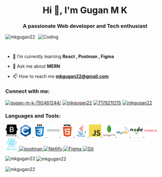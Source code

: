 
<h1 align="center">Hi 👋, I'm Gugan M K</h1>
<h3 align="center">A passionate Web  developer and Tech  enthusiast </h3>
<img align="right" alt="Coding" width="400" src="https://i.pinimg.com/originals/81/17/8b/81178b47a8598f0c81c4799f2cdd4057.gif">
<p align="left"> <img src="https://komarev.com/ghpvc/?username=mkgugan22&label=Profile%20views&color=0e75b6&style=flat" alt="mkgugan22" /> </p>

<p align="left"> <a href="https://twitter.com/" target="blank"><img src="https://img.shields.io/twitter/follow/?logo=twitter&style=for-the-badge" alt="" /></a> </p>

- 🌱 I’m currently learning **React , Postman , Figma**

- 💬 Ask me about **MERN**

- 📫 How to reach me **mkgugan22@gmail.com**

<h3 align="left">Connect with me:</h3>
<p align="left">
<a href="https://linkedin.com/in/gugan-m-k-792461244/" target="blank"><img align="center" src="https://raw.githubusercontent.com/rahuldkjain/github-profile-readme-generator/master/src/images/icons/Social/linked-in-alt.svg" alt="gugan-m-k-792461244/" height="30" width="40" /></a>
<a href="https://www.codechef.com/users/mkgugan22" target="blank"><img align="center" src="https://cdn.jsdelivr.net/npm/simple-icons@3.1.0/icons/codechef.svg" alt="mkgugan22" height="30" width="40" /></a>
<a href="https://www.hackerrank.com/717821f215" target="blank"><img align="center" src="https://raw.githubusercontent.com/rahuldkjain/github-profile-readme-generator/master/src/images/icons/Social/hackerrank.svg" alt="717821f215" height="30" width="40" /></a>
<a href="https://www.leetcode.com/mkgugan22" target="blank"><img align="center" src="https://raw.githubusercontent.com/rahuldkjain/github-profile-readme-generator/master/src/images/icons/Social/leet-code.svg" alt="mkgugan22" height="30" width="40" /></a>
</p>

<h3 align="left">Languages and Tools:</h3>
<p align="left"> <a href="https://getbootstrap.com" target="_blank" rel="noreferrer"> <img src="https://raw.githubusercontent.com/devicons/devicon/master/icons/bootstrap/bootstrap-plain-wordmark.svg" alt="bootstrap" width="40" height="40"/> </a> <a href="https://www.cprogramming.com/" target="_blank" rel="noreferrer"> <img src="https://raw.githubusercontent.com/devicons/devicon/master/icons/c/c-original.svg" alt="c" width="40" height="40"/> </a> <a href="https://www.w3schools.com/css/" target="_blank" rel="noreferrer"> <img src="https://raw.githubusercontent.com/devicons/devicon/master/icons/css3/css3-original-wordmark.svg" alt="css3" width="40" height="40"/> </a> <a href="https://expressjs.com" target="_blank" rel="noreferrer"> <img src="https://raw.githubusercontent.com/devicons/devicon/master/icons/express/express-original-wordmark.svg" alt="express" width="40" height="40"/> </a> <a href="https://www.w3.org/html/" target="_blank" rel="noreferrer"> <img src="https://raw.githubusercontent.com/devicons/devicon/master/icons/html5/html5-original-wordmark.svg" alt="html5" width="40" height="40"/> </a> <a href="https://www.java.com" target="_blank" rel="noreferrer"> <img src="https://raw.githubusercontent.com/devicons/devicon/master/icons/java/java-original.svg" alt="java" width="40" height="40"/> </a> <a href="https://developer.mozilla.org/en-US/docs/Web/JavaScript" target="_blank" rel="noreferrer"> <img src="https://raw.githubusercontent.com/devicons/devicon/master/icons/javascript/javascript-original.svg" alt="javascript" width="40" height="40"/> </a> <a href="https://www.mongodb.com/" target="_blank" rel="noreferrer"> <img src="https://raw.githubusercontent.com/devicons/devicon/master/icons/mongodb/mongodb-original-wordmark.svg" alt="mongodb" width="40" height="40"/> </a> <a href="https://www.mysql.com/" target="_blank" rel="noreferrer"> <img src="https://raw.githubusercontent.com/devicons/devicon/master/icons/mysql/mysql-original-wordmark.svg" alt="mysql" width="40" height="40"/> </a> <a href="https://nodejs.org" target="_blank" rel="noreferrer"> <img src="https://raw.githubusercontent.com/devicons/devicon/master/icons/nodejs/nodejs-original-wordmark.svg" alt="nodejs" width="40" height="40"/> </a> <a href="https://www.oracle.com/" target="_blank" rel="noreferrer"> <img src="https://raw.githubusercontent.com/devicons/devicon/master/icons/oracle/oracle-original.svg" alt="oracle" width="40" height="40"/> </a> <a href="https://reactjs.org/" target="_blank" rel="noreferrer"> <img src="https://raw.githubusercontent.com/devicons/devicon/master/icons/react/react-original-wordmark.svg" alt="react" width="40" height="40"/> </a>  <a href="https://postman.com" target="_blank" rel="noreferrer"> <img src="https://www.vectorlogo.zone/logos/getpostman/getpostman-icon.svg" alt="postman" width="40" height="40"/> </a> 
   <a href="https://www.netlify.com/" target="_blank" rel="noreferrer"> <img src="https://cdn4.iconfinder.com/data/icons/logos-brands-5/24/netlify-512.png" alt="Netlify" width="40" height="40"/> </a> 

   <a href="https://www.figma.com/@guganmk" target="_blank" rel="noreferrer">
    <img src="https://e7.pngegg.com/pngimages/431/965/png-clipart-figma-designer-computer-icons-material-design-design-rectangle-poster-thumbnail.png" alt="Figma" width="40" height="40"/>
</a>

  <a href="https://git-scm.com/" target="_blank" rel="noreferrer">
  <img src="https://git-scm.com/images/logos/logomark-orange@2x.png" alt="Git" width="40" height="40"/>
</a> </p>

<p><img align="left" src="https://github-readme-stats.vercel.app/api/top-langs?username=mkgugan22&show_icons=true&locale=en&layout=compact" alt="mkgugan22" /></p>

<p>&nbsp;<img align="center" src="https://github-readme-stats.vercel.app/api?username=mkgugan22&show_icons=true&locale=en" alt="mkgugan22" /></p>

<p><img align="center" src="https://github-readme-streak-stats.herokuapp.com/?user=mkgugan22&" alt="mkgugan22" /></p>
